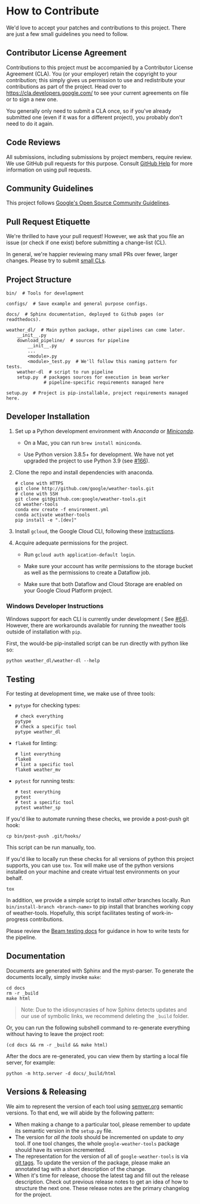 # How to Contribute

We'd love to accept your patches and contributions to this project. There are just a few small guidelines you need to
follow.

## Contributor License Agreement

Contributions to this project must be accompanied by a Contributor License Agreement (CLA). You (or your employer)
retain the copyright to your contribution; this simply gives us permission to use and redistribute your contributions as
part of the project. Head over to
<https://cla.developers.google.com/> to see your current agreements on file or to sign a new one.

You generally only need to submit a CLA once, so if you've already submitted one
(even if it was for a different project), you probably don't need to do it again.

## Code Reviews

All submissions, including submissions by project members, require review. We use GitHub pull requests for this purpose.
Consult
[GitHub Help](https://help.github.com/articles/about-pull-requests/) for more information on using pull requests.

## Community Guidelines

This project follows
[Google's Open Source Community Guidelines](https://opensource.google/conduct/).

## Pull Request Etiquette

We're thrilled to have your pull request! However, we ask that you file an issue (or check if one exist) before
submitting a change-list (CL).

In general, we're happier reviewing many small PRs over fewer, larger changes. Please try to
submit [small CLs](https://google.github.io/eng-practices/review/developer/small-cls.html).

## Project Structure

```
bin/  # Tools for development

configs/  # Save example and general purpose configs.

docs/  # Sphinx documentation, deployed to Github pages (or readthedocs).

weather_dl/  # Main python package, other pipelines can come later.
    __init__.py  
    download_pipeline/  # sources for pipeline
        __init__.py 
        ...  
        <module>.py
        <module>_test.py  # We'll follow this naming pattern for tests.
    weather-dl  # script to run pipeline
    setup.py  # packages sources for execution in beam worker
              # pipeline-specific requirements managed here
    
setup.py  # Project is pip-installable, project requirements managed here.
```

## Developer Installation

1. Set up a Python development environment with *Anaconda* or
   [*Miniconda*](https://docs.conda.io/en/latest/miniconda.html).

    * On a Mac, you can run `brew install miniconda`.

    * Use Python version 3.8.5+ for development. We have not yet upgraded the project to use Python 3.9
      (see [#166](https://github.com/google/weather-tools/issues/166)).

3. Clone the repo and install dependencies with anaconda.

   ```shell
   # clone with HTTPS
   git clone http://github.com/google/weather-tools.git
   # clone with SSH
   git clone git@github.com:google/weather-tools.git
   cd weather-tools
   conda env create -f environment.yml
   conda activate weather-tools
   pip install -e ".[dev]"
   ```

4. Install `gcloud`, the Google Cloud CLI, following these [instructions](https://cloud.google.com/sdk/docs/install).

5. Acquire adequate permissions for the project.
    * Run `gcloud auth application-default login`.

    * Make sure your account has *write* permissions to the storage bucket as well as the permissions to create a
      Dataflow job.

    * Make sure that both Dataflow and Cloud Storage are enabled on your Google Cloud Platform project.

### Windows Developer Instructions

Windows support for each CLI is currently under development (
See [#64](https://github.com/google/weather-tools/issues/64)). However, there are workarounds available for running the
nweather tools outside of installation with `pip`.

First, the would-be pip-installed script can be run directly with python like so:

```shell
python weather_dl/weather-dl --help
```

## Testing

For testing at development time, we make use of three tools:

* `pytype` for checking types:
   ```shell
   # check everything
   pytype
   # check a specific tool
   pytype weather_dl
   ```

* `flake8` for linting:
   ```shell 
   # lint everything
   flake8
   # lint a specific tool
   flake8 weather_mv
   ```

* `pytest` for running tests:
   ```shell
   # test everything 
   pytest
   # test a specific tool
   pytest weather_sp
   ```

If you'd like to automate running these checks, we provide a post-push git hook:

```shell
cp bin/post-push .git/hooks/
```

This script can be run manually, too.

If you'd like to locally run these checks for all versions of python this project supports, you can use
`tox`. Tox will make use of the python versions installed on your machine and create virtual test environments on your
behalf.

```shell
tox
```

In addition, we provide a simple script to install _other_ branches locally. Run `bin/install-branch <branch-name>` to
pip install that branches working copy of weather-tools. Hopefully, this script facilitates testing of work-in-progress
contributions.

Please review the [Beam testing docs](https://beam.apache.org/documentation/pipelines/test-your-pipeline/) for guidance
in how to write tests for the pipeline.

## Documentation

Documents are generated with Sphinx and the myst-parser. To generate the documents locally, simply invoke `make`:

```shell
cd docs
rm -r _build
make html
```

> Note: Due to the idiosyncrasies of how Sphinx detects updates and our use of symbolic links, we recommend deleting the
> `_build` folder.

Or, you can run the following subshell command to re-generate everything without having to leave the project root:

```shell
(cd docs && rm -r _build && make html)
```

After the docs are re-generated, you can view them by starting a local file server, for example:

```shell
python -m http.server -d docs/_build/html
```

## Versions & Releasing

We aim to represent the version of each tool using [semver.org](https://semver.org/) semantic versions. To that end, we
will abide by the following pattern:

- When making a change to a particular tool, please remember to update its semantic version in the `setup.py` file.
- The version for _all the tools_ should be incremented on update to _any_ tool. If one tool changes, the
  whole `google-weather-tools` package should have its version incremented.
- The representation for the version of all of `google-weather-tools` is
  via [git tags](https://git-scm.com/book/en/v2/Git-Basics-Tagging). To update the version of the package, please make
  an annotated tag with a short description of the change.
- When it's time for release, choose the latest tag and fill out the release description. Check out previous release
  notes to get an idea of how to structure the next one. These release notes are the primary changelog for the project. 
